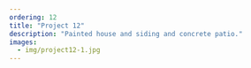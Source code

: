 ```yaml
---
ordering: 12
title: "Project 12"
description: "Painted house and siding and concrete patio."
images:
  - img/project12-1.jpg
---
```

